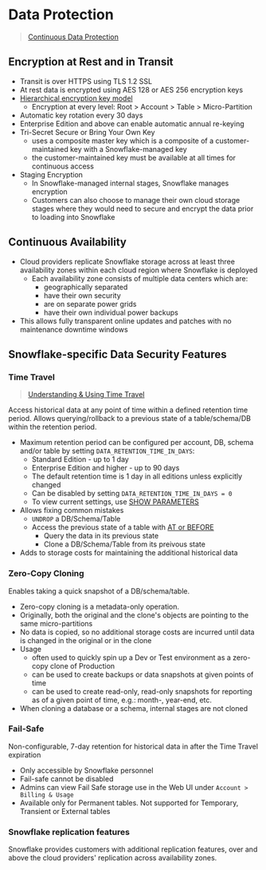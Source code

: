 # Data Protection #

> [Continuous Data Protection](https://docs.snowflake.com/en/user-guide/data-cdp.html)

## Encryption at Rest and in Transit ##
* Transit is over HTTPS using TLS 1.2 SSL
* At rest data is encrypted using AES 128 or AES 256 encryption keys
* [Hierarchical encryption key model](https://docs.snowflake.com/en/user-guide/security-encryption-manage.html#hierarchical-key-model)
  * Encryption at every level: Root > Account > Table > Micro-Partition
* Automatic key rotation every 30 days
* Enterprise Edition and above can enable automatic annual re-keying
* Tri-Secret Secure or Bring Your Own Key
  * uses a composite master key which is a composite of a customer-maintained key with a Snowflake-managed key
  * the customer-maintained key must be available at all times for continuous access
* Staging Encryption
  * In Snowflake-managed internal stages, Snowflake manages encryption
  * Customers can also choose to manage their own cloud storage stages where they would need to secure and encrypt the data prior to loading into Snowflake

## Continuous Availability ##
* Cloud providers replicate Snowflake storage across at least three availability zones within each cloud region where Snowflake is deployed
  * Each availability zone consists of multiple data centers which are:
    * geographically separated
    * have their own security
    * are on separate power grids
    * have their own individual power backups
* This allows fully transparent online updates and patches with no maintenance downtime windows

## Snowflake-specific Data Security Features ##

### Time Travel ###

> [Understanding & Using Time Travel](https://docs.snowflake.com/en/user-guide/data-time-travel.html)

Access historical data at any point of time within a defined retention time period. Allows querying/rollback to a previous state of a table/schema/DB within the retention period.

* Maximum retention period can be configured per account, DB, schema and/or table by setting `DATA_RETENTION_TIME_IN_DAYS`:
  * Standard Edition - up to 1 day
  * Enterprise Edition and higher - up to 90 days
  * The default retention time is 1 day in all editions unless explicitly changed
  * Can be disabled by setting `DATA_RETENTION_TIME_IN_DAYS = 0`
  * To view current settings, use [SHOW PARAMETERS](https://docs.snowflake.com/en/sql-reference/sql/show-parameters.html)
* Allows fixing common mistakes
  * `UNDROP` a DB/Schema/Table
  * Access the previous state of a table with [AT or BEFORE](https://docs.snowflake.com/en/sql-reference/constructs/at-before.html)
    * Query the data in its previous state
    * Clone a DB/Schema/Table from its preivous state 
* Adds to storage costs for maintaining the additional historical data 

### Zero-Copy Cloning ###
Enables taking a quick snapshot of a DB/schema/table.

* Zero-copy cloning is a metadata-only operation.
* Originally, both the original and the clone's objects are pointing to the same micro-partitions
* No data is copied, so no additional storage costs are incurred until data is changed in the original or in the clone
* Usage
  * often used to quickly spin up a Dev or Test environment as a zero-copy clone of Production
  * can be used to create backups or data snapshots at given points of time
  * can be used to create read-only, read-only snapshots for reporting as of a given point of time, e.g.: month-, year-end, etc.
* When cloning a database or a schema, internal stages are not cloned

### Fail-Safe ###
Non-configurable, 7-day retention for historical data in after the Time Travel expiration
* Only accessible by Snowflake personnel
* Fail-safe cannot be disabled
* Admins can view Fail Safe storage use in the Web UI under `Account > Billing & Usage`
* Available only for Permanent tables. Not supported for Temporary, Transient or External tables

### Snowflake replication features ###
Snowflake provides customers with additional replication features, over and above the cloud providers' replication across availability zones.
